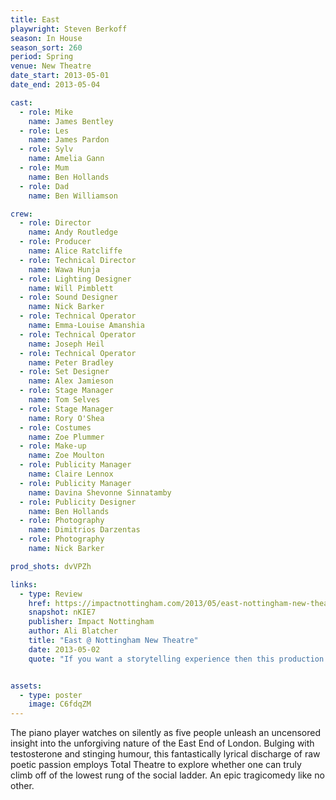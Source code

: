 ```yaml
---
title: East
playwright: Steven Berkoff
season: In House
season_sort: 260
period: Spring
venue: New Theatre
date_start: 2013-05-01
date_end: 2013-05-04

cast:
  - role: Mike
    name: James Bentley
  - role: Les
    name: James Pardon
  - role: Sylv
    name: Amelia Gann
  - role: Mum
    name: Ben Hollands
  - role: Dad
    name: Ben Williamson

crew:
  - role: Director
    name: Andy Routledge
  - role: Producer
    name: Alice Ratcliffe
  - role: Technical Director
    name: Wawa Hunja
  - role: Lighting Designer
    name: Will Pimblett
  - role: Sound Designer
    name: Nick Barker
  - role: Technical Operator
    name: Emma-Louise Amanshia
  - role: Technical Operator
    name: Joseph Heil
  - role: Technical Operator
    name: Peter Bradley
  - role: Set Designer
    name: Alex Jamieson
  - role: Stage Manager
    name: Tom Selves
  - role: Stage Manager
    name: Rory O'Shea
  - role: Costumes
    name: Zoe Plummer
  - role: Make-up
    name: Zoe Moulton
  - role: Publicity Manager
    name: Claire Lennox
  - role: Publicity Manager
    name: Davina Shevonne Sinnatamby
  - role: Publicity Designer
    name: Ben Hollands
  - role: Photography
    name: Dimitrios Darzentas
  - role: Photography
    name: Nick Barker

prod_shots: dvVPZh

links:
  - type: Review
    href: https://impactnottingham.com/2013/05/east-nottingham-new-theatre/
    snapshot: nKIE7
    publisher: Impact Nottingham
    author: Ali Blatcher
    title: "East @ Nottingham New Theatre"
    date: 2013-05-02
    quote: "If you want a storytelling experience then this production is not for you. But if you want a rollercoaster ride with twists, turns and loop-the-loops then East will satisfy your every need."


assets:
  - type: poster
    image: C6fdqZM
---
```


The piano player watches on silently as five people unleash an uncensored insight into the unforgiving nature of the East End of London. Bulging with testosterone and stinging humour, this fantastically lyrical discharge of raw poetic passion employs Total Theatre to explore whether one can truly climb off of the lowest rung of the social ladder. An epic tragicomedy like no other.
